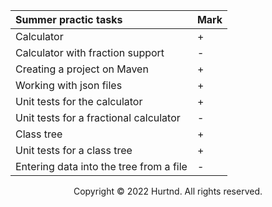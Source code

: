 <div id="name", align="center">

| Summer practic tasks | Mark |
|:----------------|----------------|
| Calculator | + |
| Calculator with fraction support | - |
| Creating a project on Maven | + |
| Working with json files | + |
| Unit tests for the calculator | + |
| Unit tests for a fractional calculator | - |
| Class tree | + |
| Unit tests for a class tree | + |
| Entering data into the tree from a file | - |

 Copyright © 2022 Hurtnd. All rights reserved.
</div>
